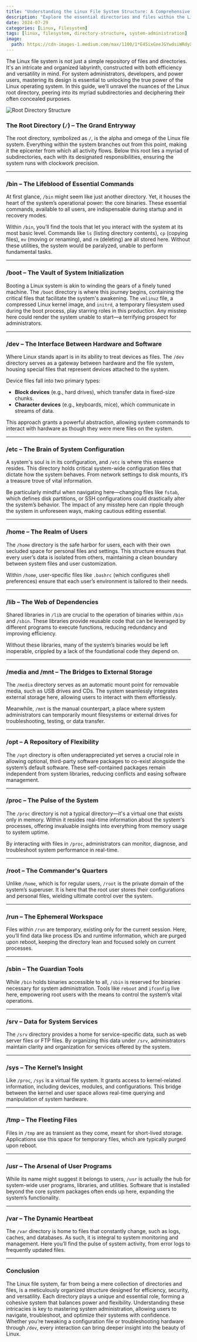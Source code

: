 ```yaml
---
title: "Understanding the Linux File System Structure: A Comprehensive Guide"
description: "Explore the essential directories and files within the Linux file system, understanding their roles and significance."
date: 2024-07-29
categories: [Linux, Filesystem]
tags: [linux, filesystem, directory-structure, system-administration]
image:
  path: https://cdn-images-1.medium.com/max/1100/1*E45ixGxeJGYwdsiWRdyXrg.png
---
```



The Linux file system is not just a simple repository of files and directories. It's an intricate and organized labyrinth, constructed with both efficiency and versatility in mind. For system administrators, developers, and power users, mastering its design is essential to unlocking the true power of the Linux operating system. In this guide, we’ll unravel the nuances of the Linux root directory, peering into its myriad subdirectories and deciphering their often concealed purposes.

![Root Directory Structure](https://cdn-images-1.medium.com/max/1100/1*sT7thq5vwczsGUCDYS2QJQ.png)

### **The Root Directory (`/`) – The Grand Entryway**

The root directory, symbolized as `/`, is the alpha and omega of the Linux file system. Everything within the system branches out from this point, making it the epicenter from which all activity flows. Below this root lies a myriad of subdirectories, each with its designated responsibilities, ensuring the system runs with clockwork precision.

---

### **/bin – The Lifeblood of Essential Commands**

At first glance, `/bin` might seem like just another directory. Yet, it houses the heart of the system’s operational power: the core binaries. These essential commands, available to all users, are indispensable during startup and in recovery modes. 

Within `/bin`, you’ll find the tools that let you interact with the system at its most basic level. Commands like `ls` (listing directory contents), `cp` (copying files), `mv` (moving or renaming), and `rm` (deleting) are all stored here. Without these utilities, the system would be paralyzed, unable to perform fundamental tasks.

---

### **/boot – The Vault of System Initialization**

Booting a Linux system is akin to winding the gears of a finely tuned machine. The `/boot` directory is where this journey begins, containing the critical files that facilitate the system's awakening. The `vmlinuz` file, a compressed Linux kernel image, and `initrd`, a temporary filesystem used during the boot process, play starring roles in this production. Any misstep here could render the system unable to start—a terrifying prospect for administrators.

---

### **/dev – The Interface Between Hardware and Software**

Where Linux stands apart is in its ability to treat devices as files. The `/dev` directory serves as a gateway between hardware and the file system, housing special files that represent devices attached to the system.

Device files fall into two primary types:
- **Block devices** (e.g., hard drives), which transfer data in fixed-size chunks.
- **Character devices** (e.g., keyboards, mice), which communicate in streams of data.

This approach grants a powerful abstraction, allowing system commands to interact with hardware as though they were mere files on the system.

---

### **/etc – The Brain of System Configuration**

A system's soul is in its configuration, and `/etc` is where this essence resides. This directory holds critical system-wide configuration files that dictate how the system behaves. From network settings to disk mounts, it’s a treasure trove of vital information.

Be particularly mindful when navigating here—changing files like `fstab`, which defines disk partitions, or SSH configurations could drastically alter the system’s behavior. The impact of any misstep here can ripple through the system in unforeseen ways, making cautious editing essential.

---

### **/home – The Realm of Users**

The `/home` directory is the safe harbor for users, each with their own secluded space for personal files and settings. This structure ensures that every user’s data is isolated from others, maintaining a clean boundary between system files and user customization.

Within `/home`, user-specific files like `.bashrc` (which configures shell preferences) ensure that each user’s environment is tailored to their needs.

---

### **/lib – The Web of Dependencies**

Shared libraries in `/lib` are crucial to the operation of binaries within `/bin` and `/sbin`. These libraries provide reusable code that can be leveraged by different programs to execute functions, reducing redundancy and improving efficiency.

Without these libraries, many of the system’s binaries would be left inoperable, crippled by a lack of the foundational code they depend on.

---

### **/media and /mnt – The Bridges to External Storage**

The `/media` directory serves as an automatic mount point for removable media, such as USB drives and CDs. The system seamlessly integrates external storage here, allowing users to interact with them effortlessly.

Meanwhile, `/mnt` is the manual counterpart, a place where system administrators can temporarily mount filesystems or external drives for troubleshooting, testing, or data transfer.

---

### **/opt – A Repository of Flexibility**

The `/opt` directory is often underappreciated yet serves a crucial role in allowing optional, third-party software packages to co-exist alongside the system’s default software. These self-contained packages remain independent from system libraries, reducing conflicts and easing software management.

---

### **/proc – The Pulse of the System**

The `/proc` directory is not a typical directory—it's a virtual one that exists only in memory. Within it resides real-time information about the system's processes, offering invaluable insights into everything from memory usage to system uptime.

By interacting with files in `/proc`, administrators can monitor, diagnose, and troubleshoot system performance in real-time.

---

### **/root – The Commander's Quarters**

Unlike `/home`, which is for regular users, `/root` is the private domain of the system’s superuser. It is here that the root user stores their configurations and personal files, wielding ultimate control over the system.

---

### **/run – The Ephemeral Workspace**

Files within `/run` are temporary, existing only for the current session. Here, you’ll find data like process IDs and runtime information, which are purged upon reboot, keeping the directory lean and focused solely on current processes.

---

### **/sbin – The Guardian Tools**

While `/bin` holds binaries accessible to all, `/sbin` is reserved for binaries necessary for system administration. Tools like `reboot` and `ifconfig` live here, empowering root users with the means to control the system’s vital operations.

---

### **/srv – Data for System Services**

The `/srv` directory provides a home for service-specific data, such as web server files or FTP files. By organizing this data under `/srv`, administrators maintain clarity and organization for services offered by the system.

---

### **/sys – The Kernel’s Insight**

Like `/proc`, `/sys` is a virtual file system. It grants access to kernel-related information, including devices, modules, and configurations. This bridge between the kernel and user space allows real-time querying and manipulation of system hardware.

---

### **/tmp – The Fleeting Files**

Files in `/tmp` are as transient as they come, meant for short-lived storage. Applications use this space for temporary files, which are typically purged upon reboot.

---

### **/usr – The Arsenal of User Programs**

While its name might suggest it belongs to users, `/usr` is actually the hub for system-wide user programs, libraries, and utilities. Software that is installed beyond the core system packages often ends up here, expanding the system’s functionality.

---

### **/var – The Dynamic Heartbeat**

The `/var` directory is home to files that constantly change, such as logs, caches, and databases. As such, it is integral to system monitoring and management. Here you’ll find the pulse of system activity, from error logs to frequently updated files.

---

### **Conclusion**

The Linux file system, far from being a mere collection of directories and files, is a meticulously organized structure designed for efficiency, security, and versatility. Each directory plays a unique and essential role, forming a cohesive system that balances power and flexibility. Understanding these intricacies is key to mastering system administration, allowing users to navigate, troubleshoot, and optimize their systems with confidence. Whether you’re tweaking a configuration file or troubleshooting hardware through `/dev`, every interaction can bring deeper insight into the beauty of Linux.